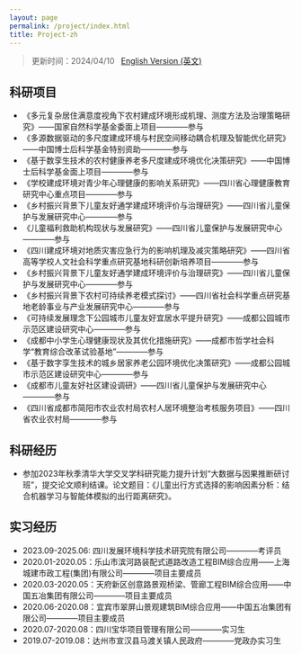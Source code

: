 ```yaml
---
layout: page
permalink: /project/index.html
title: Project-zh
---
```


> 更新时间：2024/04/10 &nbsp; [English Version (英文)](https://longyistar.github.io/project/)

## 科研项目

- 《多元复杂居住满意度视角下农村建成环境形成机理、测度方法及治理策略研究》——国家自然科学基金委面上项目————参与
- 《多源数据驱动的多尺度建成环境与村民空间移动耦合机理及智能优化研究》——中国博士后科学基金特别资助————参与
- 《基于数孪生技术的农村健康养老多尺度建成环境优化决策研究》——中国博士后科学基金面上项目————参与
- 《学校建成环境对青少年心理健康的影响关系研究》——四川省心理健康教育研究中心重点项目————参与
- 《乡村振兴背景下儿童友好通学建成环境评价与治理研究》——四川省儿童保护与发展研究中心————参与
- 《儿童福利救助机构现状与发展研究》——四川省儿童保护与发展研究中心————参与
- 《四川建成环境对地质灾害应急行为的影响机理及减灾策略研究》——四川省高等学校人文社会科学重点研究基地科研创新培养项目————参与
- 《乡村振兴背景下儿童友好通学建成环境评价与治理研究》——四川省儿童保护与发展研究中心————参与
- 《乡村振兴背景下农村可持续养老模式探讨》——四川省社会科学重点研究基地老龄事业与产业发展研究中心————参与
- 《可持续发展理念下公园城市儿童友好宜居水平提升研究》——成都公园城市示范区建设研究中心————参与
- 《成都中小学生心理健康现状及其优化措施研究》——成都市哲学社会科学“教育综合改革试验基地”————参与
- 《基于数字孪生技术的城乡居家养老公园环境优化决策研究》——成都公园城市示范区建设研究中心————参与
- 《成都市儿童友好社区建设调研》——四川省儿童保护与发展研究中心————参与
- 《四川省成都市简阳市农业农村局农村人居环境整治考核服务项目》——四川省农业农村局————参与

## 科研经历

- 参加2023年秋季清华大学交叉学科研究能力提升计划“大数据与因果推断研讨班”，提交论文顺利结课。论文题目：《儿童出行方式选择的影响因素分析：结合机器学习与智能体模拟的出行距离研究》。
 
## 实习经历

- 2023.09-2025.06: 四川发展环境科学技术研究院有限公司————考评员
- 2020.01-2020.05：乐山市滨河路装配式道路改造工程BIM综合应用——上海城建市政工程(集团)有限公司————项目主要成员
- 2020.03-2020.05：天府新区创意路景观桥梁、管廊工程BIM综合应用——中国五冶集团有限公司————项目主要成员
- 2020.06-2020.08：宜宾市翠屏山景观建筑BIM综合应用——中国五冶集团有限公司————项目主要成员
- 2020.07-2020.08：四川宝华项目管理有限公司————实习生
- 2019.07-2019.08：达州市宣汉县马渡关镇人民政府————党政办实习生
